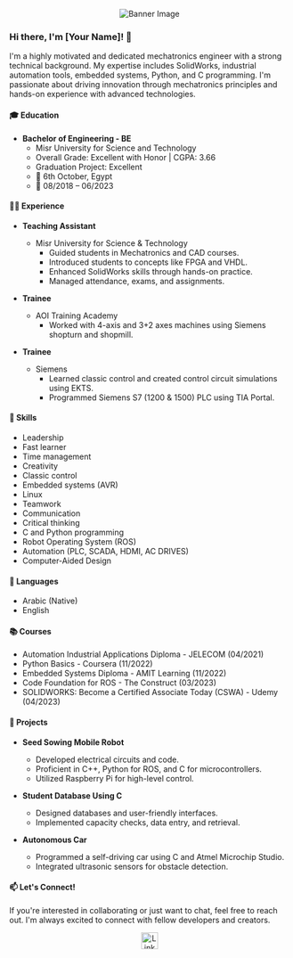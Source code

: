<p align="center">
  <img src="https://github.com/Oelkreamy/omarashraf1233/edit/main/logo.jpg" alt="Banner Image">
</p>

### Hi there, I'm [Your Name]! 👋

I'm a highly motivated and dedicated mechatronics engineer with a strong technical background. My expertise includes SolidWorks, industrial automation tools, embedded systems, Python, and C programming. I'm passionate about driving innovation through mechatronics principles and hands-on experience with advanced technologies.

#### 🎓 Education

- **Bachelor of Engineering - BE**
  - Misr University for Science and Technology
  - Overall Grade: Excellent with Honor | CGPA: 3.66
  - Graduation Project: Excellent
  - 📍 6th October, Egypt
  - 📆 08/2018 – 06/2023

#### 🧑‍🏫 Experience

- **Teaching Assistant**
  - Misr University for Science & Technology
    - Guided students in Mechatronics and CAD courses.
    - Introduced students to concepts like FPGA and VHDL.
    - Enhanced SolidWorks skills through hands-on practice.
    - Managed attendance, exams, and assignments.

- **Trainee**
  - AOI Training Academy
    - Worked with 4-axis and 3+2 axes machines using Siemens shopturn and shopmill.

- **Trainee**
  - Siemens
    - Learned classic control and created control circuit simulations using EKTS.
    - Programmed Siemens S7 (1200 & 1500) PLC using TIA Portal.

#### 💼 Skills

- Leadership
- Fast learner
- Time management
- Creativity
- Classic control
- Embedded systems (AVR)
- Linux
- Teamwork
- Communication
- Critical thinking
- C and Python programming
- Robot Operating System (ROS)
- Automation (PLC, SCADA, HDMI, AC DRIVES)
- Computer-Aided Design

#### 💬 Languages

- Arabic (Native)
- English

#### 📚 Courses

- Automation Industrial Applications Diploma - JELECOM (04/2021)
- Python Basics - Coursera (11/2022)
- Embedded Systems Diploma - AMIT Learning (11/2022)
- Code Foundation for ROS - The Construct (03/2023)
- SOLIDWORKS: Become a Certified Associate Today (CSWA) - Udemy (04/2023)

#### 🚀 Projects

- **Seed Sowing Mobile Robot**
  - Developed electrical circuits and code.
  - Proficient in C++, Python for ROS, and C for microcontrollers.
  - Utilized Raspberry Pi for high-level control.

- **Student Database Using C**
  - Designed databases and user-friendly interfaces.
  - Implemented capacity checks, data entry, and retrieval.

- **Autonomous Car**
  - Programmed a self-driving car using C and Atmel Microchip Studio.
  - Integrated ultrasonic sensors for obstacle detection.
  
#### 📫 Let's Connect!

If you're interested in collaborating or just want to chat, feel free to reach out. I'm always excited to connect with fellow developers and creators.

<p align="center">
  <a href="https://www.linkedin.com/in/omar-elkreamy" target="_blank">
    <img src="https://github.com/your-username/your-repo/raw/main/assets/linkedin.png" alt="LinkedIn" height="30">
  </a>
</p>
